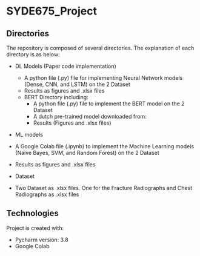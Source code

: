 # SYDE675_Project
## Directories
The repository is composed of several directories. The explanation of each directory is as below:
* DL Models (Paper code implementation)
  * A python file (.py) file for implementing Neural Network models (Dense, CNN, and LSTM) on the 2 Dataset
  * Results as figures and .xlsx files
  * BERT Directory including:
    * A python file (.py) file to implement the BERT model on the 2 Dataset
    * A dutch pre-trained model downloaded from:
    * Results (Figures and .xlsx files)  
    
* ML models
 * A Google Colab file (.ipynb) to implement the Machine Learning models (Naive Bayes, SVM, and Random Forest) on the 2 Dataset
 * Results as figures and .xlsx files
* Dataset
 * Two Dataset as .xlsx files. One for the Fracture Radiographs and Chest Radiographs as .xlsx files


## Technologies
Project is created with:
* Pycharm version: 3.8
* Google Colab
